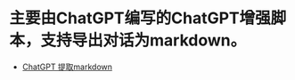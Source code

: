 # 主要由ChatGPT编写的ChatGPT增强脚本，支持导出对话为markdown。

- [ChatGPT 提取markdown](https://greasyfork.org/zh-CN/scripts/459473-enhance-chatgpt-user-experience)